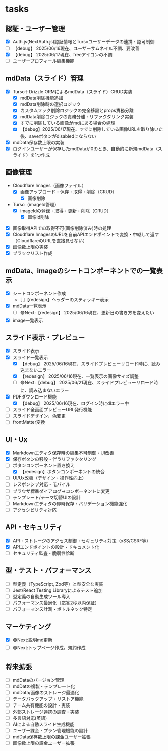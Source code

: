 # tasks

## 認証・ユーザー管理
- [x] Auth.js(NextAuth.js)認証情報とTursoユーザーデータの連携・認可制御
- [ ] 【debug】 2025/06/16現在、ユーザーサムネイル不調、要改善
- [x] 【debug】 2025/06/17現在、freeアイコンの不調
- [ ] ユーザープロフィール編集機能

## mdData（スライド）管理
- [x] Turso＋Drizzle ORMによるmdData（スライド）CRUD実装
  - [x] mdData削除機能追加
  - [x] mdData削除時の選択ロジック
  - [x] カスタムフック削除ロジックの完全移設とprops責務分離
  - [x] mdData削除ロジックの責務分離・リファクタリング実装
  - [x] すでに削除している画像がmdにある場合の処理
  - [x] 【debug】2025/06/17現在、すでに削除している画像URLを取り除いた後、saveボタンがdisabledにならない
- [x] mdData保存数上限の実装
- [x] ログインユーザーが保存したmdDataが0のとき、自動的に新規mdData（スライド）を1つ作成

## 画像管理
- Cloudflare Images（画像ファイル）
  - [x] 画像アップロード・保存・取得・削除（CRUD）
    - [x] 画像削除
- Turso（imageId管理）
  - [x] imageIdの登録・取得・更新・削除（CRUD）
    - [x] 画像id削除
- [x] 画像取得APIでの取得不可(画像削除済み)時の処理
- [x] Cloudflare ImagesのURLを自前APIエンドポイントで変換・中継して返す（CloudflareのURLを直接見せない）
- [x] 画像数上限の実装
- [x] ブラックリスト作成

## mdData、imageのシートコンポーネントでの一覧表示
- [x] シートコンポーネント作成
  - [ ]【redesign】ヘッダーのスティッキー表示
- [x] mdData一覧表示
  - [ ] 🟢Next:【redesign】 2025/06/16現在、更新日の書き方を変えたい
- [x] image一覧表示

## スライド表示・プレビュー
- [x] スライド表示
- [x] スライド一覧表示
  - [x] 【debug】 2025/06/16現在、スライドプレビューリロード時に、読み込まないエラー
  - [x] 【redesign】 2025/06/16現在、一覧表示の画像サイズ調整
  - [ ] 🟢Next:【debug】 2025/06/21現在、スライドプレビューリロード時に、読み込まないエラー
- [x] PDFダウンロード機能
  - [x] 【debug】 2025/06/16現在、ログイン時にdlエラー中
- [ ] スライド全画面プレビューURL発行機能
- [ ] スライドデザイン、色変更
- [ ] frontMatter変換

## UI・Ux
- [x] Markdownエディタ保存時の編集不可制御・UI改善
- [x] 保存ボタンの移設・伴うリファクタリング
- [ ] ボタンコンポーネント置き換え
  - [x] 【redesign】ボタンコンポーネントの統合
- [ ] UI/Ux改善（デザイン・操作性向上）
- [ ] レスポンシブ対応・モバイル
- [ ] ブラウザ標準ダイアログ→コンポーネントに変更
- [ ] テンプレート/テーマ切替UIの設計
- [ ] Markdownエディタの即時保存・バリデーション機能強化
- [ ] アクセシビリティ対応

## API・セキュリティ
- [x] API・ストレージのアクセス制御・セキュリティ対策（xSS/CSRF等）
- [x] APIエンドポイントの設計・ドキュメント化
- [ ] セキュリティ監査・脆弱性診断

## 型・テスト・パフォーマンス
- [ ] 型定義（TypeScript, Zod等）と型安全な実装
- [ ] Jest/React Testing Libraryによるテスト追加
- [ ] 型定義の自動生成ツール導入
- [ ] パフォーマンス最適化（応答2秒以内保証）
- [ ] パフォーマンス計測・ボトルネック特定

## マーケティング
- [x] 🟢Next:説明md更新
- [ ] 🟢Next:トップページ作成。規約作成

## 将来拡張
- [ ] mdDataのバージョン管理
- [ ] mdDatの複製・テンプレート化
- [ ] mdData/画像のストレージ最適化
- [ ] データバックアップ・リストア機能
- [ ] チーム共有機能の設計・実装
- [ ] 外部ストレージ連携の調査・実装
- [ ] 多言語対応(英語)
- [ ] AIによる自動スライド生成機能
- [ ] ユーザー課金・プラン管理機能の設計
- [ ] mdData保存数上限の課金ユーザー拡張
- [ ] 画像数上限の課金ユーザー拡張